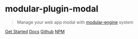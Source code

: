 # modular-plugin-modal 
> Manage your web app modal with [modular-engine](https://github.com/CianciarusoCataldo/modular-engine) system

[Get Started](#getting-started)
[Docs](#main)
[Github](https://github.com/cianciarusocataldo/modular-engine)
[NPM](https://www.npmjs.com/package/@cianciarusocataldo/modular-engine)
